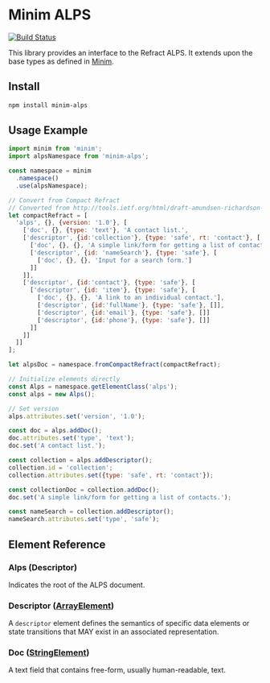 # Minim ALPS

[![Build Status](https://travis-ci.org/refractproject/minim-alps.svg?branch=master)](https://travis-ci.org/refractproject/minim-alps)

This library provides an interface to the Refract ALPS. It extends upon the base types as defined in [Minim](https://github.com/refractproject/minim).

## Install

```sh
npm install minim-alps
```

## Usage Example

```js
import minim from 'minim';
import alpsNamespace from 'minim-alps';

const namespace = minim
  .namespace()
  .use(alpsNamespace);

// Convert from Compact Refract
// Converted from http://tools.ietf.org/html/draft-amundsen-richardson-foster-alps-01
let compactRefract = [
  'alps', {}, {version: '1.0'}, [
    ['doc', {}, {type: 'text'}, 'A contact list.',
    ['descriptor', {id:'collection'}, {type: 'safe', rt: 'contact'}, [
      ['doc', {}, {}, 'A simple link/form for getting a list of contacts.'],
      ['descriptor', {id: 'nameSearch'}, {type: 'safe'}, [
        ['doc', {}, {}, 'Input for a search form.']
      ]]
    ]],
    ['descriptor', {id:'contact'}, {type: 'safe'}, [
      ['descriptor', {id: 'item'}, {type: 'safe'}, [
        ['doc', {}, {}, 'A link to an individual contact.'],
        ['descriptor', {id:'fullName'}, {type: 'safe'}, []],
        ['descriptor', {id:'email'}, {type: 'safe'}, []]
        ['descriptor', {id:'phone'}, {type: 'safe'}, []]
      ]]
    ]]
  ]]
];

let alpsDoc = namespace.fromCompactRefract(compactRefract);

// Initialize elements directly
const Alps = namespace.getElementClass('alps');
const alps = new Alps();

// Set version
alps.attributes.set('version', '1.0');

const doc = alps.addDoc();
doc.attributes.set('type', 'text');
doc.set('A contact list.');

const collection = alps.addDescriptor();
collection.id = 'collection';
collection.attributes.set({type: 'safe', rt: 'contact'});

const collectionDoc = collection.addDoc();
doc.set('A simple link/form for getting a list of contacts.');

const nameSearch = collection.addDescriptor();
nameSearch.attributes.set('type', 'safe');
```

## Element Reference

### Alps (Descriptor)
Indicates the root of the ALPS document.

### Descriptor ([ArrayElement](https://github.com/refractproject/minim#arrayelement))
A `descriptor` element defines the semantics of specific data elements or state transitions that MAY exist in an associated representation.

### Doc ([StringElement](https://github.com/refractproject/minim#stringelement))
A text field that contains free-form, usually human-readable, text.
